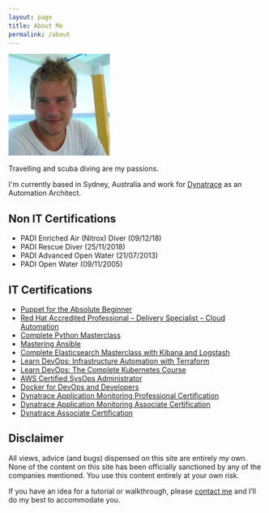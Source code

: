 ```yaml
---
layout: page
title: About Me
permalink: /about
---
```


<img src="images/me.jpg" alt="Adam Gardner"/>

Travelling and scuba diving are my passions.

I'm currently based in Sydney, Australia and work for [Dynatrace](https://dynatrace.com) as an Automation Architect.

## Non IT Certifications

- PADI Enriched Air (Nitrox) Diver (09/12/18)
- PADI Rescue Diver (25/11/2018)
- PADI Advanced Open Water (21/07/2013)
- PADI Open Water (09/11/2005)

## IT Certifications

- [Puppet for the Absolute Beginner](files/AG-PuppetUC-F4YXPOFE.pdf)
- [Red Hat Accredited Professional – Delivery Specialist – Cloud Automation](files/red_hat_delivery_specialist_-_cloud_automation.pdf)
- [Complete Python Masterclass](files/AG-Python-Masterclass-UC-CMPV5DMX.pdf)
- [Mastering Ansible](files/Mastering_Ansible_AG.pdf)
- [Complete Elasticsearch Masterclass with Kibana and Logstash](files/Complete-Elasticsearch-Masterclass-Kibana-Logstash.pdf)
- [Learn DevOps: Infrastructure Automation with Terraform](files/LearnDevOps-Terraform.pdf)
- [Learn DevOps: The Complete Kubernetes Course](files/DevOps_Kuberneters_UC-RSTL6DLR.pdf)
- [AWS Certified SysOps Administrator](files/AWS_Certified_SysOps_Administrator_Associate.pdf)
- [Docker for DevOps and Developers](files/DockerForDevOpsCertificate.pdf)
- [Dynatrace Application Monitoring Professional Certification](files/Dynatrace_Pro_Certificate.pdf)
- [Dynatrace Application Monitoring Associate Certification](files/Dynatrace_Associate_Certificate.pdf)
- [Dynatrace Associate Certification](files/Dynatrace_Certificate_AG.pdf)

## Disclaimer

All views, advice (and bugs) dispensed on this site are entirely my own. None of the content on this site has been officially sanctioned by any of the companies mentioned. You use this content entirely at your own risk.

If you have an idea for a tutorial or walkthrough, please [contact me](contact) and I’ll do my best to accommodate you.

